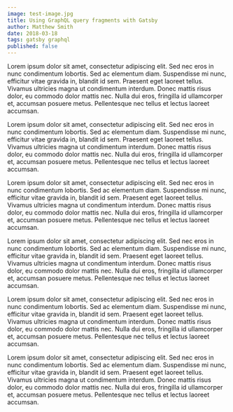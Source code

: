 ```yaml
---
image: test-image.jpg
title: Using GraphQL query fragments with Gatsby
author: Matthew Smith
date: 2018-03-18
tags: gatsby graphql
published: false
---
```


Lorem ipsum dolor sit amet, consectetur adipiscing elit. Sed nec eros in
nunc condimentum lobortis. Sed ac elementum diam. Suspendisse mi nunc,
efficitur vitae gravida in, blandit id sem. Praesent eget laoreet tellus.
Vivamus ultricies magna ut condimentum interdum. Donec mattis risus dolor,
eu commodo dolor mattis nec. Nulla dui eros, fringilla id ullamcorper et,
accumsan posuere metus. Pellentesque nec tellus et lectus laoreet accumsan.

Lorem ipsum dolor sit amet, consectetur adipiscing elit. Sed nec eros in
nunc condimentum lobortis. Sed ac elementum diam. Suspendisse mi nunc,
efficitur vitae gravida in, blandit id sem. Praesent eget laoreet tellus.
Vivamus ultricies magna ut condimentum interdum. Donec mattis risus dolor,
eu commodo dolor mattis nec. Nulla dui eros, fringilla id ullamcorper et,
accumsan posuere metus. Pellentesque nec tellus et lectus laoreet accumsan.

Lorem ipsum dolor sit amet, consectetur adipiscing elit. Sed nec eros in
nunc condimentum lobortis. Sed ac elementum diam. Suspendisse mi nunc,
efficitur vitae gravida in, blandit id sem. Praesent eget laoreet tellus.
Vivamus ultricies magna ut condimentum interdum. Donec mattis risus dolor,
eu commodo dolor mattis nec. Nulla dui eros, fringilla id ullamcorper et,
accumsan posuere metus. Pellentesque nec tellus et lectus laoreet accumsan.

Lorem ipsum dolor sit amet, consectetur adipiscing elit. Sed nec eros in
nunc condimentum lobortis. Sed ac elementum diam. Suspendisse mi nunc,
efficitur vitae gravida in, blandit id sem. Praesent eget laoreet tellus.
Vivamus ultricies magna ut condimentum interdum. Donec mattis risus dolor,
eu commodo dolor mattis nec. Nulla dui eros, fringilla id ullamcorper et,
accumsan posuere metus. Pellentesque nec tellus et lectus laoreet accumsan.

Lorem ipsum dolor sit amet, consectetur adipiscing elit. Sed nec eros in
nunc condimentum lobortis. Sed ac elementum diam. Suspendisse mi nunc,
efficitur vitae gravida in, blandit id sem. Praesent eget laoreet tellus.
Vivamus ultricies magna ut condimentum interdum. Donec mattis risus dolor,
eu commodo dolor mattis nec. Nulla dui eros, fringilla id ullamcorper et,
accumsan posuere metus. Pellentesque nec tellus et lectus laoreet accumsan.

Lorem ipsum dolor sit amet, consectetur adipiscing elit. Sed nec eros in
nunc condimentum lobortis. Sed ac elementum diam. Suspendisse mi nunc,
efficitur vitae gravida in, blandit id sem. Praesent eget laoreet tellus.
Vivamus ultricies magna ut condimentum interdum. Donec mattis risus dolor,
eu commodo dolor mattis nec. Nulla dui eros, fringilla id ullamcorper et,
accumsan posuere metus. Pellentesque nec tellus et lectus laoreet accumsan.
